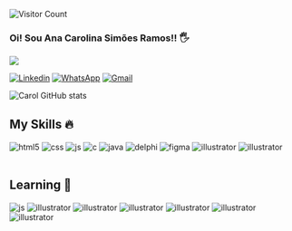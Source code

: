 ![Visitor Count](https://profile-counter.glitch.me/Carolstolf/count.svg)

### Oi! Sou Ana Carolina Simões Ramos!! 🖐️

<p>
<img src="https://readme-typing-svg.herokuapp.com?font=Koulen&color=D451F7&background=7CFF5800&center=true&vCenter=true&multiline=true&lines=A+passionate+learner.">
</p>

[![Linkedin](https://img.shields.io/badge/LinkedIn-0077B5?style=for-the-badge&logo=linkedin&logoColor=white)](https://www.linkedin.com/in/carolsimoesramos/)
[![WhatsApp](https://img.shields.io/badge/WhatsApp-25D366?style=for-the-badge&logo=whatsapp&logoColor=white
)](https://api.whatsapp.com/send?phone=5511991989952&text=Oii%20!!%20Vi%20seu%20whats%20no%20seu%20github!!)
[![Gmail](https://img.shields.io/badge/Gmail-D14836?style=for-the-badge&logo=gmail&logoColor=white)](https://criarmeulink.com.br/u/1651688385)

![Carol GitHub stats](https://github-readme-stats.vercel.app/api?username=Carolstolf&show_icons=true&theme=radical)

## My Skills 🔥
<div style="display: inline_block">
  <img align="center" alt="html5" src="https://img.shields.io/badge/HTML5-E34F26?style=for-the-badge&logo=html5&logoColor=white" />
  <img align="center" alt="css" src="https://img.shields.io/badge/CSS3-1572B6?style=for-the-badge&logo=css3&logoColor=white" />
  <img align="center" alt="js" src="https://img.shields.io/badge/JavaScript-F7DF1E?style=for-the-badge&logo=javascript&logoColor=black" />
   <img align="center" alt="c" src="https://img.shields.io/badge/C-00599C?style=for-the-badge&logo=c&logoColor=white" />
    <img align="center" alt="java" src="https://img.shields.io/badge/Java-ED8B00?style=for-the-badge&logo=java&logoColor=white" />
    <img align="center" alt="delphi" src="https://img.shields.io/badge/Delphi_RAD_Studio-B22222?style=for-the-badge&logo=delphi&logoColor=white" />
    <img align="center" alt="figma" src="https://img.shields.io/badge/Figma-F24E1E?style=for-the-badge&logo=figma&logoColor=white" />
    <img align="center" alt="illustrator" src="https://aleen42.github.io/badges/src/illustrator.svg" />
    <img align="center" alt="illustrator" src="https://img.shields.io/badge/PostgreSQL-316192?style=for-the-badge&logo=postgresql&logoColor=white" />
  
</div><br/>

## Learning 📖

<div style="display: inline_block">

  <img align="center" alt="js" src="https://img.shields.io/badge/JavaScript-F7DF1E?style=for-the-badge&logo=javascript&logoColor=black" />
    <img align="center" alt="illustrator" src="https://img.shields.io/badge/PostgreSQL-316192?style=for-the-badge&logo=postgresql&logoColor=white" />
    <img align="center" alt="illustrator" src="https://img.shields.io/badge/React-20232A?style=for-the-badge&logo=react&logoColor=61DAFB" />
    <img align="center" alt="illustrator" src="https://img.shields.io/badge/MongoDB-4EA94B?style=for-the-badge&logo=mongodb&logoColor=white" />
    <img align="center" alt="illustrator" src="https://img.shields.io/badge/Node.js-43853D?style=for-the-badge&logo=node.js&logoColor=white" />
    <img align="center" alt="illustrator" src="https://img.shields.io/badge/Vue.js-35495E?style=for-the-badge&logo=vue.js&logoColor=4FC08D" />
    <img align="center" alt="illustrator" src="https://img.shields.io/badge/TypeScript-007ACC?style=for-the-badge&logo=typescript&logoColor=white" />
</div><br/>


